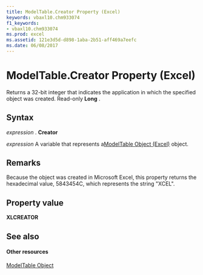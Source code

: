 ```yaml
---
title: ModelTable.Creator Property (Excel)
keywords: vbaxl10.chm933074
f1_keywords:
- vbaxl10.chm933074
ms.prod: excel
ms.assetid: 121e3d5d-d898-1aba-2b51-aff469a7eefc
ms.date: 06/08/2017
---
```



# ModelTable.Creator Property (Excel)

Returns a 32-bit integer that indicates the application in which the specified object was created. Read-only  **Long** .


## Syntax

 _expression_ . **Creator**

 _expression_ A variable that represents a[ModelTable Object (Excel)](Excel.modeltable.md) object.


## Remarks

Because the object was created in Microsoft Excel, this property returns the hexadecimal value, 5843454C, which represents the string "XCEL".


## Property value

 **XLCREATOR**


## See also


#### Other resources



[ModelTable Object](Excel.modeltable.md)

